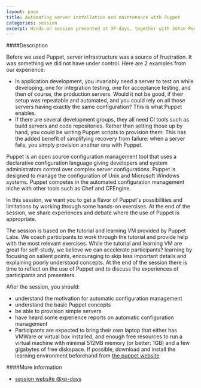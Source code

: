 ```yaml
---
layout: page
title: Automating server installation and maintenance with Puppet
categories: session
excerpt: Hands-on session presented at XP-days, together with Johan Peeters, 29/11/2012
---
```


####Description

Before we used Puppet, server infrastructure was a source of frustration. It was something we did not have under control.
Here are 2 examples from our experience: 
- In application development, you invariably need a server to test on while developing, one for integration testing, one for acceptance testing, and then of course, the production servers. Would it not be good, if their setup was repeatable and automated, and you could rely on all those servers having exactly the same configuration? This is what Puppet enables.
- If there are several development groups, they all need CI tools such as build servers and code repositories. Rather than setting those up by hand, you could be writing Puppet scripts to provision them. This has the added benefit of simplifying recovery from failure: when a server fails, you simply provision another one with Puppet. 
 
Puppet is an open source configuration management tool that uses a declarative configuration language giving developers and system administrators control over complex server configurations. Puppet is designed to manage the configuration of Unix and Microsoft Windows systems. Puppet competes in the automated configuration management niche with other tools such as Chef and CFEngine.

In this session, we want you to get a flavor of Puppet's possibilities and limitations by working through some hands-on exercises. At the end of the session, we share experiences and debate where the use of Puppet is appropriate.

The session is based on the tutorial and learning VM provided by Puppet Labs. We coach participants to work through the tutorial and provide help with the most relevant exercises. While the tutorial and learning VM are great for self-study, we believe we can accelerate participants? learning by focusing on salient points, encouraging to skip less important details and explaining poorly understood concepts. At the end of the session there is time to reflect on the use of Puppet and to discuss the experiences of participants and presenters.

After the session, you should:
- understand the motivation for automatic configuration management
- understand the basic Puppet concepts
- be able to provision simple servers 
- have heard some experience reports on automatic configuration management
- Participants are expected to bring their own laptop that either has VMWare or virtual box installed, and enough free resources to run a virtual machine with minimal 512MB memory (or better: 1GB) and a few gigabytes of free diskspace. If possible, download and install the learning environment beforehand from [the puppet website](http://info.puppetlabs.com/download-learning-puppet-VM.html)

####More information
- [session website @xp-days](http://propile.xpday.net/sessions/52/public)